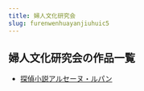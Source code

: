 ```yaml
---
title: 婦人文化研究会
slug: furenwenhuayanjiuhuic5
---
```


## 婦人文化研究会の作品一覧

- [探偵小説アルセーヌ・ルパン](tanzhenxiaoshuo-20e)
